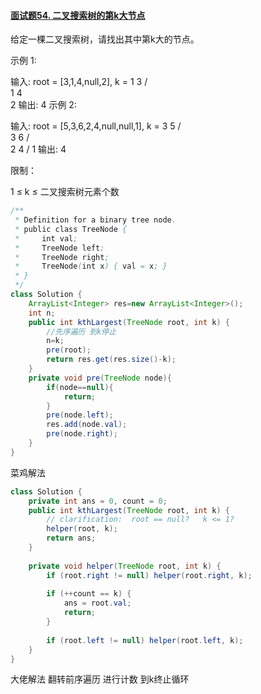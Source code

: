 #### [面试题54. 二叉搜索树的第k大节点](https://leetcode-cn.com/problems/er-cha-sou-suo-shu-de-di-kda-jie-dian-lcof/)

给定一棵二叉搜索树，请找出其中第k大的节点。

 

示例 1:

输入: root = [3,1,4,null,2], k = 1
   3
  / \
 1   4
  \
   2
输出: 4
示例 2:

输入: root = [5,3,6,2,4,null,null,1], k = 3
       5
      / \
     3   6
    / \
   2   4
  /
 1
输出: 4


限制：

1 ≤ k ≤ 二叉搜索树元素个数






```java
/**
 * Definition for a binary tree node.
 * public class TreeNode {
 *     int val;
 *     TreeNode left;
 *     TreeNode right;
 *     TreeNode(int x) { val = x; }
 * }
 */
class Solution {
    ArrayList<Integer> res=new ArrayList<Integer>();
    int n;
    public int kthLargest(TreeNode root, int k) {
        //先序遍历 到k停止
        n=k;
        pre(root);
        return res.get(res.size()-k);
    }
    private void pre(TreeNode node){
        if(node==null){
            return;
        }
        pre(node.left);
        res.add(node.val);
        pre(node.right);
    }
}
```

菜鸡解法 



```java
class Solution {
    private int ans = 0, count = 0;
    public int kthLargest(TreeNode root, int k) {
        // clarification:  root == null?   k <= 1?
        helper(root, k);
        return ans;
    }
    
    private void helper(TreeNode root, int k) {
        if (root.right != null) helper(root.right, k);
        
        if (++count == k) {
            ans = root.val;
            return;
        }
        
        if (root.left != null) helper(root.left, k);
    }
}
```

大佬解法 翻转前序遍历  进行计数 到k终止循环